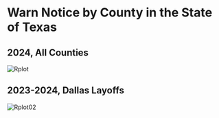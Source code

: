 # Warn Notice by County in the State of Texas

## 2024, All Counties
   ![Rplot](https://github.com/XINEXPORT/warn-notice-casestudy/assets/40744735/ebd7af45-0dfb-48b8-b4c0-d646918e7c21)

## 2023-2024, Dallas Layoffs
![Rplot02](https://github.com/XINEXPORT/warn-notice-casestudy/assets/40744735/2081a3e1-6f46-40ef-a516-32b4f34b0e72)

